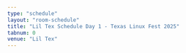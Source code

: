 ```yaml
---
type: "schedule"
layout: "room-schedule"
title: "Lil Tex Schedule Day 1 - Texas Linux Fest 2025"
tabnum: 0
venue: "Lil Tex"
---
```

